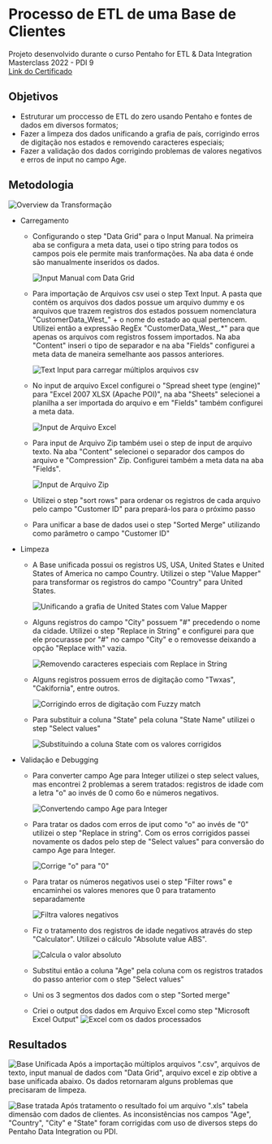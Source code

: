 #  Processo de ETL de uma Base de Clientes

Projeto desenvolvido durante o curso 
Pentaho for ETL & Data Integration Masterclass 2022 - PDI 9
<br>[Link do Certificado](https://www.udemy.com/certificate/UC-e3f6be67-da69-4e6a-a610-b25b4cdb2c1b/)


## Objetivos
- Estruturar um proccesso de ETL do zero usando Pentaho e fontes de dados em diversos formatos;
- Fazer a limpeza dos dados unificando a grafia de país, corrigindo erros de digitação nos estados e removendo caracteres especiais;
- Fazer a validação dos dados corrigindo problemas de valores negativos e erros de input no campo Age.


## Metodologia

![Overview da Transformação](https://github.com/Anacaloi/ETL-PDI-Customer/blob/main/img/Transformacao.PNG)
- Carregamento

  - Configurando o step "Data Grid" para o Input Manual. Na primeira aba se configura a meta data, usei o tipo string para todos os campos pois ele permite mais tranformações. Na aba data é onde são manualmente inseridos os dados.
  
     ![Input Manual com Data Grid](https://github.com/Anacaloi/ETL-PDI-Customer/blob/main/img/1_Manual_Input.PNG)
    
  - Para importação de Arquivos csv usei o step Text Input. A pasta que contém os arquivos dos dados possue um arquivo dummy e os arquivos que trazem registros dos estados possuem nomenclatura "CustomerData_West_" + o nome do estado ao qual pertencem. Utilizei então a expressão RegEx "CustomerData_West_.*" para que apenas os arquivos com registros fossem importados. Na aba "Content" inseri o tipo de separador e na aba "Fields" configurei a meta data de maneira semelhante aos passos anteriores.
  
     ![Text Input para carregar múltiplos arquivos csv](https://github.com/Anacaloi/ETL-PDI-Customer/blob/main/img/2_Text_Input.png)
    
  - No input de arquivo Excel configurei o "Spread sheet type (engine)" para "Excel 2007 XLSX (Apache POI)", na aba "Sheets" selecionei a planilha a ser importada do arquivo e em "Fields" também configurei a meta data.
  
     ![Input de Arquivo Excel](https://github.com/Anacaloi/ETL-PDI-Customer/blob/main/img/3_Excel_Input.png)
    
   - Para input de Arquivo Zip também usei o step de input de arquivo texto. Na aba "Content" selecionei o separador dos campos do arquivo e "Compression" Zip. Configurei também a meta data na aba "Fields".
    
     ![Input de Arquivo Zip](https://github.com/Anacaloi/ETL-PDI-Customer/blob/main/img/4_Zip_File_Input.png)
    
   - Utilizei o step "sort rows" para ordenar os registros de cada arquivo pelo campo "Customer ID" para prepará-los para o próximo passo
   
   - Para unificar a base de dados usei o step "Sorted Merge" utilizando como parâmetro o campo "Customer ID"
    
    
- Limpeza
  - A Base unificada possui os registros US, USA, United States e United States of America no campo Country. Utilizei o step "Value Mapper" para transformar os registros do campo "Country" para United States.
   
    ![Unificando a grafia de United States com Value Mapper](https://github.com/Anacaloi/ETL-PDI-Customer/blob/main/img/5_Value_Mapper.png)
    
  - Alguns registros do campo "City" possuem "#" precedendo o nome da cidade. Utilizei o step "Replace in String" e configurei para que ele procurasse por "#" no campo "City" e o removesse deixando a opção "Replace with" vazia.
    
    ![Removendo caracteres especiais com Replace in String](https://github.com/Anacaloi/ETL-PDI-Customer/blob/main/img/6_Replace_in_String.png)
    
  - Alguns registros possuem erros de digitação como "Twxas", "Cakifornia", entre outros.
    
    ![Corrigindo erros de digitação com Fuzzy match](https://github.com/Anacaloi/ETL-PDI-Customer/blob/main/img/7_Fuzzy_Match.png)
   
  - Para substituir a coluna "State" pela coluna "State Name" utilizei o step "Select values"
    
    ![Substituindo a coluna State com os valores corrigidos](https://github.com/Anacaloi/ETL-PDI-Customer/blob/main/img/8_Seleciona_campo_State_corrigido.png)
    
    
- Validação e Debugging
  - Para converter campo Age para Integer utilizei o step select values, mas encontrei 2 problemas a serem tratados: registros de idade com a letra "o" ao invés de 0 como 6o e números negativos.
    
    ![Convertendo campo Age para Integer](https://github.com/Anacaloi/ETL-PDI-Customer/blob/main/img/9_Seleciona_idade_como_integer.png)
    
  - Para tratar os dados com erros de iput como "o" ao invés de "0" utilizei o step "Replace in string". Com os erros corrigidos passei novamente os dados pelo step de "Select values" para conversão do campo Age para Integer.
  
    ![Corrige "o" para "0"](https://github.com/Anacaloi/ETL-PDI-Customer/blob/main/img/10_Replace_in_String.png)
  
  - Para tratar os números negativos usei o step "Filter rows" e encaminhei os valores menores que 0 para tratamento separadamente
    
    ![Filtra valores negativos](https://github.com/Anacaloi/ETL-PDI-Customer/blob/main/img/11_Filter_Rows.png)
    
  - Fiz o tratamento dos registros de idade negativos através do step "Calculator". Utilizei o cálculo "Absolute value ABS".
   
    ![Calcula o valor absoluto](https://github.com/Anacaloi/ETL-PDI-Customer/blob/main/img/12_Calcula_Valor_Absoluto.png)
   
  - Substitui então a coluna "Age" pela coluna com os registros tratados do passo anterior com o step "Select values"
  
  - Uni os 3 segmentos dos dados com o step "Sorted merge"
  
  - Criei o output dos dados em Arquivo Excel como step "Microsoft Excel Output"
      ![Excel com os dados processados](https://github.com/Anacaloi/ETL-PDI-Customer/blob/main/img/13_Table_output.png)

## Resultados

![Base Unificada](https://github.com/Anacaloi/ETL-PDI-Customer/blob/main/img/Base_Unificada.png)
Após a importação múltiplos arquivos ".csv", arquivos de texto, input manual de dados com "Data Grid", arquivo excel e zip obtive a base unificada abaixo. Os dados retornaram alguns problemas que precisaram de limpeza.

![Base tratada](https://github.com/Anacaloi/ETL-PDI-Customer/blob/main/img/Base_Tratada.png)
Após tratamento o resultado foi um arquivo ".xls" tabela dimensão com dados de clientes. As inconsistências nos campos "Age", "Country", "City" e "State" foram corrigidas com uso de diversos steps do Pentaho Data Integration ou PDI.
